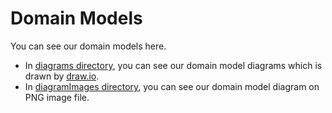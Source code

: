 # Domain Models

You can see our domain models here.  
- In [diagrams directory](https://github.com/2021-caucse-software-engineering/enhanced-library-management/tree/main/docs/DomainModels/diagrams), you can see our domain model diagrams which is drawn by [draw.io](https://app.diagrams.net/).
- In [diagramImages directory](https://github.com/2021-caucse-software-engineering/enhanced-library-management/tree/main/docs/DomainModels/diagramImages), you can see our domain model diagram on PNG image file.
